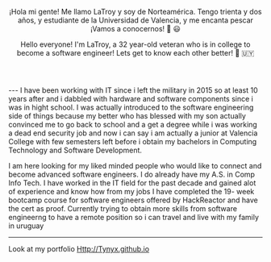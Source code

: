 <header>

¡Hola mi gente! Me llamo LaTroy y soy de Norteamérica. Tengo trienta y dos años, y estudiante de la Universidad de Valencia, y me encanta pescar ¡Vamos a conocernos! 👋 😃 

Hello everyone! I'm LaTroy, a 32 year-old veteran who is in college to become a software engineer! Lets get to know each other better! 🫡 🇺🇾 

</header>
---
<!--
  <<< Author notes: Step 1 >>>
  Choose 3-5 steps for your course.
  The first step is always the hardest, so pick something easy!
  Link to docs.github.com for further explanations.
  Encourage users to open new tabs for steps!
-->
I have been working with IT since i left the military in 2015 so at least 10 years after and i dabbled with hardware and software components since i was in hight school. I was actually introduced to the software engineering side of things because my better who has blessed with my son actually convinced me to go back to school and a get a degree while i was working a dead end security job and now i can say i am actually a junior at Valencia College with few semesters left before i obtain my bachelors in Computing Technology and Software Development. 

I am here looking for my liked minded people who would like to connect and become advanced software engineers. 
I do already have my A.S. in Comp Info Tech.
I have worked in the IT field for the past decade and gained alot of experience and know how from my jobs
I have completed the 19- week bootcamp course for software engineers offered by HackReactor and have the cert as proof.
Currently trying to obtain more skills from software engineerng to have a remote position so i can travel and live with my family in uruguay

<footer>

<!--
  <<< Author notes: Footer >>>
  Add a link to get support, GitHub status page, code of conduct, license link.
-->

---

Look at my portfolio [ Http://Tynyx.github.io](https://tynyx.github.io/)

</footer>
